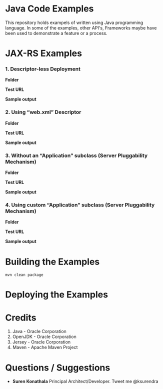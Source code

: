 # Java Code Examples

This repository holds exampels of written using Java programming language. In some of the examples, other API's, Frameworks maybe have been used to demonstrate a feature or a process.

# JAX-RS Examples
### 1. Descriptor-less Deployment
**Folder**

**Test URL**

**Sample output**

### 2. Using “web.xml” Descriptor
**Folder**

**Test URL**

**Sample output**


### 3. Without an “Application” subclass (Server Pluggability Mechanism)
**Folder**

**Test URL**

**Sample output**


### 4. Using custom “Application” subclass (Server Pluggability Mechanism)
**Folder**

**Test URL**

**Sample output**


# Building the Examples

`mvn clean package`


# Deploying the  Examples


# Credits
1. Java - Oracle Corporation
2. OpenJDK - Oracle Corporation
3. Jersey - Oracle Corporation
4. Maven - Apache Maven Project


# Questions / Suggestions
* **Suren Konathala** Principal Architect/Developer. Tweet me @ksurendra
